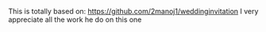 This is totally based on: https://github.com/2manoj1/weddinginvitation
I very appreciate all the work he do on this one